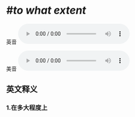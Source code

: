 # ***\#to what extent*** 
英音
<audio src="./media/to what extent1_AAC.aac" controls="controls"></audio>

美音
<audio src="./media/to what extent2_AAC.aac" controls="controls"></audio>



  

英文释义
---
### 1.**在多大程度上**  


